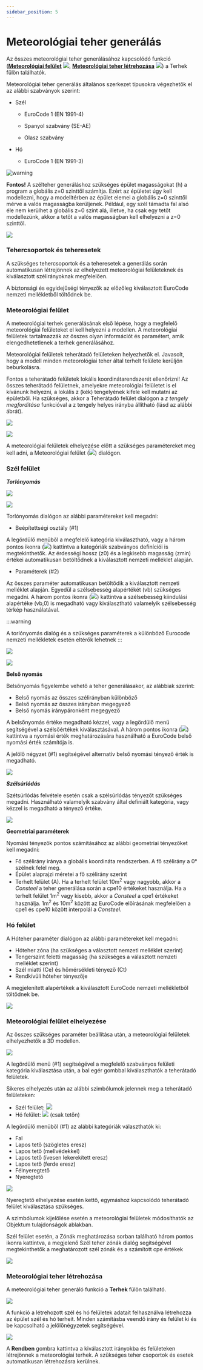 ```yaml
---
sidebar_position: 5
---
```

# Meteorológiai teher generálás
<!-- wp:paragraph -->

Az összes meteorológiai teher generálásához kapcsolódó funkció (**[Meteorológiai felület](#meteorológiai-felület)** ![](./img/wp-content-uploads-2021-04-cmd_load_met_surf.png), **[Meteorológiai teher létrehozása](#meteorológiai-teher-létrehozása)** ![](./img/wp-content-uploads-2021-04-cmd_load_met_gen.png)) a Terhek fülön találhatók.

<!-- /wp:paragraph -->

<!-- wp:paragraph -->

Meteorológiai teher generálás általános szerkezet típusokra végezhetők el az alábbi szabványok szerint:

<!-- /wp:paragraph -->

<!-- wp:list -->

- Szél

  - EuroCode 1 (EN 1991-4)

  - Spanyol szabvány (SE-AE)

  - Olasz szabvány

- Hó

  - EuroCode 1 (EN 1991-3)

<!-- /wp:list -->

<!-- wp:image {"align":"left","id":6758,"width":88,"height":93,"sizeSlug":"large","linkDestination":"none"} -->

![warning](./img/wp-content-uploads-2021-04-warning_croc.png)

<!-- /wp:image -->

<!-- wp:paragraph -->

**Fontos!** A szélteher generáláshoz szükséges épület magasságokat (h) a program a globális z=0 szinttől számítja. Ezért az épületet úgy kell modellezni, hogy a modelltérben az épület elemei a globális z=0 szinttől mérve a valós magasságba kerüljenek. Például, egy szél támadta fal alsó éle nem kerülhet a globális z=0 szint alá, illetve, ha csak egy tetőt modellezünk, akkor a tetőt a valós magasságban kell elhelyezni a z=0 szinttől.

<!-- /wp:paragraph -->

<!-- wp:spacer {"height":"1px"} -->

<!-- /wp:spacer -->

<!-- wp:image {"align":"right","id":36231,"width":297,"height":326,"sizeSlug":"full","linkDestination":"media","className":"is-style-editorskit-rounded"} -->

[![](https://Consteelsoftware.com/wp-content/uploads/2022/05/dial_teher_meteo_tehercsoportok.png)](./img/wp-content-uploads-2022-05-dial_teher_meteo_tehercsoportok.png)

<!-- /wp:image -->

<!-- wp:heading {"level":3} -->

### Tehercsoportok és teheresetek

<!-- /wp:heading -->

<!-- wp:paragraph -->

A szükséges tehercsoportok és a teheresetek a generálás során automatikusan létrejönnek az elhelyezett meteorológiai felületeknek és kiválasztott szélirányoknak megfelelően.

<!-- /wp:paragraph -->

<!-- wp:paragraph -->

A biztonsági és egyidejűségi tényezők az előzőleg kiválasztott EuroCode nemzeti mellékletből töltődnek be.

<!-- /wp:paragraph -->

<!-- wp:heading {"level":3} -->

### Meteorológiai felület

<!-- /wp:heading -->

<!-- wp:paragraph -->

A meteorológiai terhek generálásának első lépése, hogy a megfelelő meteorológiai felületeket el kell helyezni a modellen. A meteorológiai felületek tartalmazzák az összes olyan információt és paramétert, amik elengedhetetlenek a terhek generálásához.

<!-- /wp:paragraph -->

<!-- wp:paragraph -->

Meteorológiai felületek teherátadó felületeken helyezhetők el. Javasolt, hogy a modell minden meteorológiai teher által terhelt felülete kerüljön beburkolásra.

<!-- /wp:paragraph -->

<!-- wp:paragraph -->

Fontos a teherátadó felületek lokális koordinátarendszerét ellenőrizni! Az összes teherátadó felületnek, amelyekre meteorológiai felületet is el kívánunk helyezni, a lokális z (kék) tengelyének kifele kell mutatni az épületből. Ha szükséges, akkor a Teherátadó felület dialógon a _z tengely megfordítása_ funkcióval a z tengely helyes irányba állítható (lásd az alábbi ábrát).

<!-- /wp:paragraph -->

<!-- wp:image {"align":"center","id":36239,"width":768,"height":502,"sizeSlug":"large","linkDestination":"media","className":"is-style-editorskit-rounded"} -->

[![](./img/wp-content-uploads-2022-05-scr_teher_meteo_felulet-1024x669.png)](https://Consteelsoftware.com/wp-content/uploads/2022/05/scr_teher_meteo_felulet.png)

<!-- /wp:image -->

<!-- wp:image {"align":"right","id":36247,"width":313,"height":264,"sizeSlug":"full","linkDestination":"media","className":"is-style-editorskit-rounded"} -->

[![](https://Consteelsoftware.com/wp-content/uploads/2022/05/dial_teher_meteo_feluletek.png)](./img/wp-content-uploads-2022-05-dial_teher_meteo_feluletek.png)

<!-- /wp:image -->

<!-- wp:paragraph -->

A meteorológiai felületek elhelyezése előtt a szükséges paramétereket meg kell adni, a Meteorológiai felület (![](./img/wp-content-uploads-2021-04-cmd_load_met_surf.png)) dialógon.

<!-- /wp:paragraph -->

<!-- wp:spacer {"height":"12px","editorskit":{"devices":false,"desktop":true,"tablet":true,"mobile":true,"loggedin":true,"loggedout":true,"acf_visibility":"","acf_field":"","acf_condition":"","acf_value":"","migrated":false,"unit_test":false},"editorskit_typography":{"name":"","family":"","weight":""},"extUtilities":[]} -->

<!-- /wp:spacer -->

<!-- wp:heading {"level":3} -->

### Szél felület

<!-- /wp:heading -->

<!-- wp:paragraph -->

**_Torlónyomás_**

<!-- /wp:paragraph -->

<!-- wp:image {"align":"center","id":36255,"width":982,"height":352,"sizeSlug":"full","linkDestination":"media","className":"is-style-editorskit-rounded"} -->

[![](https://Consteelsoftware.com/wp-content/uploads/2022/05/dial_teher_meteo_torlonyomas.png)](./img/wp-content-uploads-2022-05-dial_teher_meteo_torlonyomas.png)

<!-- /wp:image -->

<!-- wp:image {"align":"right","id":10393,"width":354,"height":471,"sizeSlug":"full","linkDestination":"media"} -->

[![](https://Consteelsoftware.com/wp-content/uploads/2021/04/6-7-2-Wind-surface2.jpg)](./img/wp-content-uploads-2021-04-6-7-2-Wind-surface2.jpg)

<!-- /wp:image -->

<!-- wp:paragraph -->

Torlónyomás dialógon az alábbi paramétereket kell megadni:

<!-- /wp:paragraph -->

<!-- wp:list -->

- Beépítettségi osztály (#1)

<!-- /wp:list -->

<!-- wp:paragraph -->

A legördülő menüből a megfelelő kategória kiválasztható, vagy a három pontos ikonra (![](./img/wp-content-uploads-2021-04-3dots-button.png)) kattintva a kategóriák szabványos definíciói is megtekinthetők. Az érdességi hossz (z0) és a legkisebb magasság (zmin) értékei automatikusan betöltődnek a kiválasztott nemzeti melléklet alapján.

<!-- /wp:paragraph -->

<!-- wp:list -->

- Paraméterek (#2)

<!-- /wp:list -->

<!-- wp:paragraph -->

Az összes paraméter automatikusan betöltődik a kiválasztott nemzeti melléklet alapján. Egyedül a szélsebesség alapértékét (vb) szükséges megadni. A három pontos ikonra (![](./img/wp-content-uploads-2021-04-3dots-button.png)) kattintva a szélsebesség kiindulási alapértéke (vb,0) is megadható vagy kiválasztható valamelyik szélsebesség térkép használatával.

<!-- /wp:paragraph -->

<!-- wp:image {"align":"left","id":6758,"width":82,"height":87,"sizeSlug":"full","linkDestination":"media"} -->

:::warning

A torlónyomás dialóg és a szükséges paraméterek a különböző Eurocode nemzeti mellékletek esetén eltérők lehetnek
:::

<!-- wp:spacer {"height":"17px","editorskit":{"devices":false,"desktop":true,"tablet":true,"mobile":true,"loggedin":true,"loggedout":true,"acf_visibility":"","acf_field":"","acf_condition":"","acf_value":"","migrated":false,"unit_test":false},"editorskit_typography":{"name":"","family":"","weight":""},"extUtilities":[]} -->

<!-- /wp:spacer -->

<!-- wp:image {"align":"right","id":36271,"width":263,"height":203,"sizeSlug":"full","linkDestination":"media","className":"is-style-editorskit-rounded"} -->

[![](https://Consteelsoftware.com/wp-content/uploads/2022/05/dial_teher_meteo_belso_nyomas_szamitasa.png)](./img/wp-content-uploads-2022-05-dial_teher_meteo_belso_nyomas_szamitasa.png)

<!-- /wp:image -->

<!-- wp:image {"align":"right","id":36287,"width":231,"height":230,"sizeSlug":"full","linkDestination":"media","className":"is-style-editorskit-rounded"} -->

[![](https://Consteelsoftware.com/wp-content/uploads/2022/05/dial_teher_meteo_belso_nyomas-1.png)](./img/wp-content-uploads-2022-05-dial_teher_meteo_belso_nyomas-1.png)

<!-- /wp:image -->

<!-- wp:paragraph -->

****Belső nyomás****

<!-- /wp:paragraph -->

<!-- wp:paragraph -->

Belsőnyomás figyelembe vehető a teher generálásakor, az alábbiak szerint:

<!-- /wp:paragraph -->

<!-- wp:list -->

- Belső nyomás az összes szélirányban különböző
- Belső nyomás az összes irányban megegyező
- Belső nyomás iránypáronként megegyező

<!-- /wp:list -->

<!-- wp:paragraph -->

A belsőnyomás értéke megadható kézzel, vagy a legördülő menü segítségével a szélsőértékek kiválasztásával. A három pontos ikonra (![](./img/wp-content-uploads-2021-04-3dots-button.png)) kattintva a nyomási érték meghatározására használható a EuroCode belső nyomási érték számítója is.

<!-- /wp:paragraph -->

<!-- wp:paragraph -->

A jelölő négyzet (#1) segítségével alternatív belső nyomási tényező érték is megadható.

<!-- /wp:paragraph -->

<!-- wp:spacer {"height":"1px"} -->

<!-- /wp:spacer -->

<!-- wp:image {"align":"right","id":36263,"width":241,"height":238,"sizeSlug":"full","linkDestination":"media","className":"is-style-editorskit-rounded"} -->

[![](https://Consteelsoftware.com/wp-content/uploads/2022/05/dial_teher_meteo_szelsurlodas.png)](./img/wp-content-uploads-2022-05-dial_teher_meteo_szelsurlodas.png)

<!-- /wp:image -->

<!-- wp:paragraph -->

**_Szélsúrlódás_**

<!-- /wp:paragraph -->

<!-- wp:paragraph -->

Szétsúrlódás felvétele esetén csak a szélsúrlódás tényezőt szükséges megadni. Használható valamelyik szabvány által definiált kategória, vagy kézzel is megadható a tényező értéke.

<!-- /wp:paragraph -->

<!-- wp:spacer {"height":"1px"} -->

<!-- /wp:spacer -->

<!-- wp:image {"align":"right","id":36295,"width":376,"height":199,"sizeSlug":"full","linkDestination":"media","className":"is-style-editorskit-rounded"} -->

[![](https://Consteelsoftware.com/wp-content/uploads/2022/05/dial_teher_meteo_szel_geom.png)](./img/wp-content-uploads-2022-05-dial_teher_meteo_szel_geom.png)

<!-- /wp:image -->

<!-- wp:paragraph -->

****Geometriai paraméterek****

<!-- /wp:paragraph -->

<!-- wp:paragraph -->

Nyomási tényezők pontos számításához az alábbi geometriai tényezőket kell megadni:

<!-- /wp:paragraph -->

<!-- wp:list -->

- Fő szélirány iránya a globális koordináta rendszerben. A fő szélirány a 0° szélnek felel meg.
- Épület alaprajzi méretei a fő szélirány szerint
- Terhelt felület (A). Ha a terhelt felület 10m<sup>2</sup> vagy nagyobb, akkor a _Consteel_ a teher generálása során a cpe10 értékeket használja. Ha a terhelt felület 1m<sup>2</sup> vagy kisebb, akkor a _Consteel_ a cpe1 értékeket használja. 1m<sup>2</sup> és 10m<sup>2</sup> között az EuroCode előírásának megfelelően a cpe1 és cpe10 között interpolál a _Consteel_.

<!-- /wp:list -->

<!-- wp:heading {"level":3} -->

### Hó felület

<!-- /wp:heading -->

<!-- wp:paragraph -->

A Hóteher paraméter dialógon az alábbi paramétereket kell megadni:

<!-- /wp:paragraph -->

<!-- wp:list -->

- Hóteher zóna (ha szükséges a választott nemzeti melléklet szerint)
- Tengerszint feletti magasság (ha szükséges a választott nemzeti melléklet szerint)
- Szél miatti (Ce) és hőmérsékleti tényező (Ct)
- Rendkívüli hóteher tényezője

<!-- /wp:list -->

<!-- wp:paragraph -->

A megjelenített alapértékek a kiválasztott EuroCode nemzeti mellékletből töltődnek be.

<!-- /wp:paragraph -->

<!-- wp:image {"align":"center","id":36304,"width":739,"height":305,"sizeSlug":"full","linkDestination":"media","className":"is-style-editorskit-rounded"} -->

[![](https://Consteelsoftware.com/wp-content/uploads/2022/05/dial_teher_meteo_ho.png)](./img/wp-content-uploads-2022-05-dial_teher_meteo_ho.png)

<!-- /wp:image -->

<!-- wp:heading {"level":3} -->

### Meteorológiai felület elhelyezése

<!-- /wp:heading -->

<!-- wp:paragraph -->

Az összes szükséges paraméter beállítása után, a meteorológiai felületek elhelyezhetők a 3D modellen.

<!-- /wp:paragraph -->

<!-- wp:image {"align":"right","id":36312,"width":247,"height":210,"sizeSlug":"full","linkDestination":"media","className":"is-style-editorskit-rounded"} -->

[![](https://Consteelsoftware.com/wp-content/uploads/2022/05/dial_teher_meteo_parameterek.png)](./img/wp-content-uploads-2022-05-dial_teher_meteo_parameterek.png)

<!-- /wp:image -->

<!-- wp:paragraph -->

A legördülő menü (#1) segítségével a megfelelő szabványos felületi kategória kiválasztása után, a bal egér gombbal kiválaszthatók a teherátadó felületek.

<!-- /wp:paragraph -->

<!-- wp:paragraph -->

Sikeres elhelyezés után az alábbi szimbólumok jelennek meg a teherátadó felületeken:

<!-- /wp:paragraph -->

<!-- wp:list -->

- Szél felület: ![](./img/wp-content-uploads-2021-04-symb_windsurf.png)
- Hó felület: ![](./img/wp-content-uploads-2021-04-symb_snowsurf.png) (csak tetőn)

<!-- /wp:list -->

<!-- wp:paragraph -->

A legördülő menüből (#1) az alábbi kategóriák választhatók ki:

<!-- /wp:paragraph -->

<!-- wp:list -->

- Fal
- Lapos tető (szögletes eresz)
- Lapos tető (mellvédekkel)
- Lapos tető (ívesen lekerekített eresz)
- Lapos tető (ferde eresz)
- Félnyeregtető
- Nyeregtető

<!-- /wp:list -->

<!-- wp:image {"align":"right","id":10356,"width":228,"height":180,"sizeSlug":"full","linkDestination":"media"} -->

[![](https://Consteelsoftware.com/wp-content/uploads/2021/04/6-7-2-3.2-Placing-meteorological-surf.png)](./img/wp-content-uploads-2021-04-6-7-2-3.2-Placing-meteorological-surf.png)

<!-- /wp:image -->

<!-- wp:paragraph -->

Nyeregtető elhelyezése esetén kettő, egymáshoz kapcsolódó teherátadó felület kiválasztása szükséges.

<!-- /wp:paragraph -->

<!-- wp:paragraph -->

A szimbólumok kijelölése esetén a meteorológiai felületek módosíthatók az Objektum tulajdonságok ablakban.

<!-- /wp:paragraph -->

<!-- wp:paragraph -->

Szél felület esetén, a Zónák meghatározása sorban található három pontos ikonra kattintva, a megjelenő Szél teher zónák dialóg segítségével megtekinthetők a meghatározott szél zónák és a számított cpe értékek

<!-- /wp:paragraph -->

<!-- wp:image {"align":"center","id":36320,"width":422,"height":759,"sizeSlug":"full","linkDestination":"media","className":"is-style-editorskit-rounded"} -->

[![](https://Consteelsoftware.com/wp-content/uploads/2022/05/dial_teher_meteo_szel_zonak.png)](./img/wp-content-uploads-2022-05-dial_teher_meteo_szel_zonak.png)

<!-- /wp:image -->

<!-- wp:heading {"level":3} -->

### Meteorológiai teher létrehozása

<!-- /wp:heading -->

<!-- wp:paragraph -->

A meteorológiai teher generáló funkció a **Terhek** fülön található.

<!-- /wp:paragraph -->

<!-- wp:image {"align":"center","id":36329,"sizeSlug":"full","linkDestination":"media"} -->

[![](https://Consteelsoftware.com/wp-content/uploads/2022/05/dial_teher_mozgo_daruteher.png)](./img/wp-content-uploads-2022-05-dial_teher_mozgo_daruteher.png)

<!-- /wp:image -->

<!-- wp:paragraph -->

A funkció a létrehozott szél és hó felületek adatait felhasználva létrehozza az épület szél és hó terheit. Minden számításba veendő irány és felület ki és be kapcsolható a jelölőnégyzetek segítségével.

<!-- /wp:paragraph -->

<!-- wp:image {"align":"center","id":10338,"width":619,"height":395,"sizeSlug":"large","linkDestination":"media"} -->

[![](https://Consteelsoftware.com/wp-content/uploads/2021/04/6-6-7-Meteorological-load-generator.png)](./img/wp-content-uploads-2021-04-6-6-7-Meteorological-load-generator.png)

<!-- /wp:image -->

<!-- wp:paragraph -->

A **Rendben** gombra kattintva a kiválasztott irányokba és felületeken létrejönnek a meteorológiai terhek. A szükséges teher csoportok és esetek automatikusan létrehozásra kerülnek.

<!-- /wp:paragraph -->
